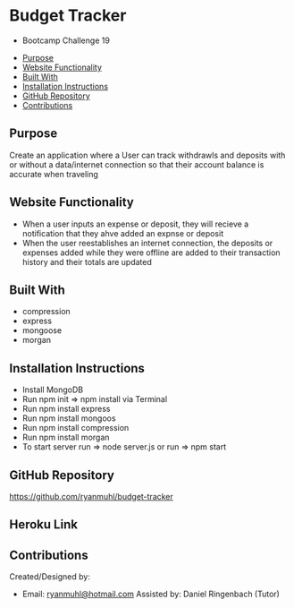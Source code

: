 # Budget Tracker
* Bootcamp Challenge 19

- [Purpose](#purpose)
- [Website Functionality](#website-functionality)
- [Built With](#built-with)
- [Installation Instructions](#installation-instructions)
- [GitHub Repository](#github-repository)
- [Contributions](#contributions)


## Purpose
Create an application where a User can track withdrawls and deposits with or without a data/internet connection so that their account balance is accurate when traveling

## Website Functionality
* When a user inputs an expense or deposit, they will recieve a notification that they ahve added an expnse or deposit
* When the user reestablishes an internet connection, the deposits or expenses added while they were offline are added to their transaction history and their totals are updated

## Built With
* compression
* express
* mongoose
* morgan

## Installation Instructions
* Install MongoDB 
* Run npm init => npm install via Terminal
* Run npm install express
* Run npm install mongoos
* Run npm install compression
* Run npm install morgan
* To start server run => node server.js or run => npm start

## GitHub Repository
https://github.com/ryanmuhl/budget-tracker

## Heroku Link

## Contributions
Created/Designed by:
* Email: ryanmuhl@hotmail.com
Assisted by: Daniel Ringenbach (Tutor)
